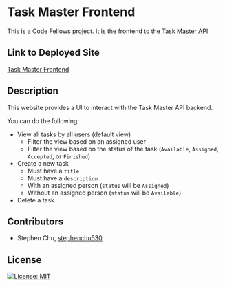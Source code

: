 # Task Master Frontend

This is a Code Fellows project. It is the frontend to the  [Task Master API](https://github.com/stephenchu530/taskmaster)

## Link to Deployed Site
[Task Master Frontend]()

## Description
This website provides a UI to interact with the Task Master API backend.

You can do the following:

* View all tasks by all users (default view)
  * Filter the view based on an assigned user
  * Filter the view based on the status of the task (`Available`, `Assigned`, `Accepted`, or `Finished`)
* Create a new task
  * Must have a `title`
  * Must have a `description`
  * With an assigned person (`status` will be `Assigned`)
  * Without an assigned person (`status` will be `Available`)
* Delete a task
  

## Contributors
* Stephen Chu, [stephenchu530](https://github.com/stephenchu530)

## License
[![License: MIT](https://img.shields.io/badge/License-MIT-yellow.svg)](https://github.com/stephenchu530/taskmaster-frontend/blob/master/LICENSE)

